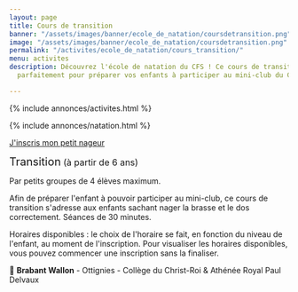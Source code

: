 ```yaml
---
layout: page
title: Cours de transition
banner: "/assets/images/banner/ecole_de_natation/coursdetransition.png"
image: "/assets/images/banner/ecole_de_natation/coursdetransition.png"
permalink: "/activites/ecole_de_natation/cours_transition/"
menu: activites
description: Découvrez l'école de natation du CFS ! Ce cours de transition conviendra
  parfaitement pour préparer vos enfants à participer au mini-club du CFS.

---
```

{% include annonces/activites.html %}

{% include annonces/natation.html %}

<div class="d-flex justify-content-center mb-3">
<a href="https://www12.iclub.be/myiclub3_CFS_register.asp?ClubID=559&LG=FR&Categorie=5" class="btn btn-info-filled" target="_blank">J'inscris mon petit nageur</a>
</div>

<span style="font-size:20px">Transition</span><span style="font-size:16px"> (à partir de 6 ans)</span>

Par petits groupes de 4 élèves maximum.

Afin de préparer l'enfant à pouvoir participer au mini-club, ce cours de transition s'adresse aux enfants sachant nager la brasse et le dos correctement. Séances de 30 minutes.

Horaires disponibles : le choix de l'horaire se fait, en fonction du niveau de l'enfant, au moment de l'inscription. Pour visualiser les horaires disponibles, vous pouvez commencer une inscription sans la finaliser.

📍 **Brabant Wallon** - Ottignies - Collège du Christ-Roi & Athénée Royal Paul Delvaux
